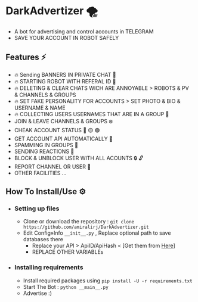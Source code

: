 # DarkAdvertizer 🌪
- A bot for advertising and control accounts in TELEGRAM
- SAVE YOUR ACCOUNT IN ROBOT SAFELY 
## Features ⚡️
   - 🔥 Sending BANNERS IN PRIVATE CHAT 📨
   - 🔥 STARTING ROBOT WITH REFERAL ID 🤖
   - 🔥 DELETING & CLEAR CHATS WICH ARE ANNOYABLE  > ROBOTS & PV & CHANNELS & GROUPS 
   - 🔥 SET FAKE PERSONALITY FOR ACCOUNTS >  SET PHOTO & BIO & USERNAME & NAME 
   - 🔥 COLLECTING USERS USERNAMES THAT ARE IN A GROUP 👥
   - JOIN & LEAVE CHANNELS & GROUPS ❄️
   - CHEAK ACCOUNT STATUS 🔴 🟡 🟢
   - GET ACCOUNT API AUTOMATICALLY 🔁
   - SPAMMING IN GROUPS 📨
   - SENDING REACTIONS 🤪
   - BLOCK & UNBLOCK USER WITH ALL ACOUNTS 🔒 🔓
   - REPORT CHANNEL OR USER 📳
   - OTHER FACILITIES ...
## How To Install/Use  ⚙️
- ### Setting up files
    - Clone or download the repository : `git clone https://github.com/amiralirj/DarkAdvertizer.git`
    - Edit Config»Info `__init__.py` , Replace optional path to save databases there  
        - Replace your API > ApiID/ApiHash <  [Get them from [Here](https://my.telegram.org/)]
        - REPLACE OTHER VARIABLEs 
- ### Installing requirements
    - Install required packages using `pip install -U -r requirements.txt`
    - Start The Bot : `python __main__.py`
    - Advertise :) 
